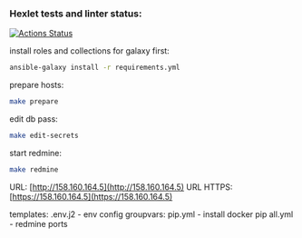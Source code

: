 ### Hexlet tests and linter status:
[![Actions Status](https://github.com/QuestVR/ansible-deploy-project-76/actions/workflows/hexlet-check.yml/badge.svg)](https://github.com/QuestVR/ansible-deploy-project-76/actions)

install roles and collections for galaxy first:
```bash
ansible-galaxy install -r requirements.yml
```
prepare hosts:
```bash
make prepare
```
edit db pass:
```bash
make edit-secrets
```
start redmine:
```bash
make redmine
```
URL: [http://158.160.164.5](http://158.160.164.5)
URL HTTPS: [https://158.160.164.5](https://158.160.164.5)

templates:
.env.j2 - env config 
groupvars:
pip.yml - install docker pip
all.yml - redmine ports
